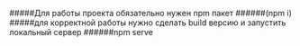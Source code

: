 #####Для работы проекта обязательно нужен npm пакет
######(npm i)  
#####для корректной работы нужно сделать build версию и запустить локальный сервер
######npm serve